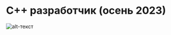 # С++ разработчик (осень 2023)

![alt-текст](https://github.com/Gorillza/Studying-algorithms-and-my-internship-tasks/blob/main/Tinkoff_Internship_C%2B%2B_(autimn%202023)/img.jpg)
